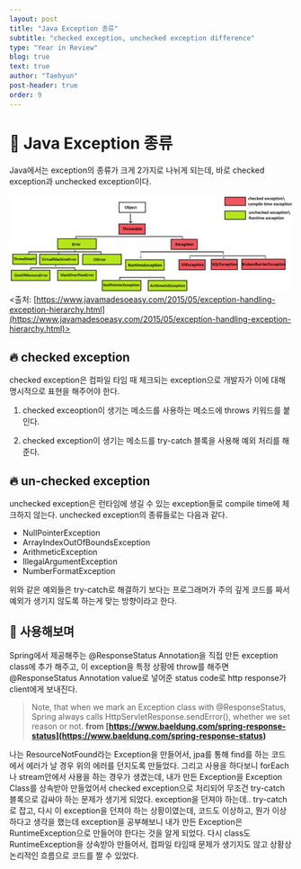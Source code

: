```yaml
---
layout: post
title: "Java Exception 종류"
subtitle: "checked exception, unchecked exception difference"
type: "Year in Review"
blog: true
text: true
author: "Taehyun"
post-header: true
order: 9
---
```


# 🚀 Java Exception 종류

Java에서는 exception의 종류가 크게 2가지로 나뉘게 되는데, 바로 checked exception과 unchecked exception이다.

![](img/2020-08-30-19-43-32.png)
<출처: [https://www.javamadesoeasy.com/2015/05/exception-handling-exception-hierarchy.html](https://www.javamadesoeasy.com/2015/05/exception-handling-exception-hierarchy.html)>


## 🔥 checked exception
checked exception은 컴파일 타임 때 체크되는 exception으로 개발자가 이에 대해 명시적으로 표현을 해주어야 한다.

1. checked exceoption이 생기는 메소드를 사용하는 메소드에 throws 키워드를 붙인다.

2. checked exception이 생기는 메소드를 try-catch 블록을 사용해 예외 처리를 해준다.

## 🔥 un-checked exception
unchecked exception은 런타임에 생길 수 있는 exception들로 compile time에 체크하지 않는다. unchecked exception의 종류들로는 다음과 같다.
* NullPointerException
* ArrayIndexOutOfBoundsException
* ArithmeticException
* IllegalArgumentException
* NumberFormatException

위와 같은 예외들은 try-catch로 해결하기 보다는 프로그래머가 주의 깊게 코드를 짜서 예외가 생기지 않도록 하는게 맞는 방향이라고 한다.

## 📝 사용해보며
Spring에서 제공해주는 @ResponseStatus Annotation을 직접 만든 exception class에 추가 해주고, 이 exception을 특정 상황에 throw를 해주면 @ResponseStatus Annotation value로 넣어준 status code로 http response가 client에게 보내진다.

>Note, that when we mark an Exception class with @ResponseStatus, Spring always calls HttpServletResponse.sendError(), whether we set reason or not.
> **from [https://www.baeldung.com/spring-response-status](https://www.baeldung.com/spring-response-status)**

나는 ResourceNotFound라는 Exception을 만들어서, jpa를 통해 find를 하는 코드에서 에러가 날 경우 위의 에러를 던지도록 만들었다. 그리고 사용을 하다보니 forEach나 stream안에서 사용을 하는 경우가 생겼는데, 내가 만든 Exception을 Exception Class를 상속받아 만들었어서 checked exception으로 처리되어 무조건 try-catch 블록으로 감싸야 하는 문제가 생기게 되었다. exception을 던져야 하는데.. try-catch로 잡고, 다시 이 exception을 던져야 하는 상황이였는데, 코드도 이상하고, 뭔가 이상하다고 생각을 했는데 exception을 공부해보니 내가 만든 Exception은 RuntimeException으로 만들어야 한다는 것을 알게 되었다. 다시 class도 RuntimeException을 상속받아 만들어서, 컴파일 타임때 문제가 생기지도 않고 상황상 논리적인 흐름으로 코드를 짤 수 있었다.